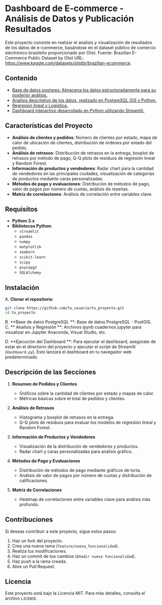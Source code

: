 # Dashboard de E-commerce - Análisis de Datos y  Publicación Resultados

Este proyecto consiste en realizar el analisis y visualización de resultados de los datos de e-commerce, basándose en el dataset público de comercio electrónico brasileño proporcionado por Olist. 
Fuente: Brazilian E-Commerce Public Dataset by Olist 
URL: https://www.kaggle.com/datasets/olistbr/brazilian-ecommerce.

## Contenido

- [Base de datos postgres: Almacena los datos estructuradamente para su posterior análisis.](#características-del-proyecto)
- [Analisis descriptivo de los datos, realizado en PostgreSQL GIS y Python.](#características-del-proyecto)
- [Regresion lineal y Logistica.](#características-del-proyecto)
- [Dashboard interactivo desarrollado en Python utilizando Streamlit.](#características-del-proyecto)
  

## Características del Proyecto

- **Análisis de clientes y pedidos**: Número de clientes por estado, mapa de calor de ubicación de clientes, distribución de órdenes por estado del pedido.
- **Análisis de retrasos**: Distribución de retrasos en la entrega, boxplot de retrasos por método de pago, Q-Q plots de residuos de regresión lineal y Random Forest.
- **Información de productos y vendedores**: Radar chart para la cantidad de vendedores en las principales ciudades, visualización de categorías de productos mediante caras personalizadas.
- **Métodos de pago y evaluaciones**: Distribución de métodos de pago, valor de pagos por número de cuotas, análisis de reseñas.
- **Matriz de correlaciones**: Análisis de correlación entre variables clave.

## Requisitos

- **Python 3.x**
- **Bibliotecas Python**:
  - `streamlit`
  - `pandas`
  - `numpy`
  - `matplotlib`
  - `seaborn`
  - `scikit-learn`
  - `scipy`
  - `psycopg2`
  - `SQLAlchemy`

## Instalación

A. **Clonar el repositorio**:
   ```bash
   git clone https://github.com/tu_usuario/tu_proyecto.git
   cd tu_proyecto
   ```
B. **Base de datos PostgreSQL **: 
    Base de datos PostgreSQL - PostGIS.   
C. ** Analisis y Regresión **:
    Archivos ipynb cuadernos jupyter para visualizar en Jupyter Anaconda, Visual Studio, etc.

D. **Ejecución del Dashboard **:
Para ejecutar el dashboard, asegúrate de estar en el directorio del proyecto y ejecutar el script de Streamlit (`dashboard.py`). Esto lanzará el dashboard en tu navegador web predeterminado.

## Descripción de las Secciones

1. **Resumen de Pedidos y Clientes**
   - Gráficos sobre la cantidad de clientes por estado y mapas de calor.
   - Métricas básicas sobre el total de pedidos y clientes.

2. **Análisis de Retrasos**
   - Histograma y boxplot de retrasos en la entrega.
   - Q-Q plots de residuos para evaluar los modelos de regresión lineal y Random Forest.

3. **Información de Productos y Vendedores**
   - Visualización de la distribución de vendedores y productos.
   - Radar chart y caras personalizadas para análisis gráfico.

4. **Métodos de Pago y Evaluaciones**
   - Distribución de métodos de pago mediante gráficos de torta.
   - Análisis de valor de pagos por número de cuotas y distribución de calificaciones.

5. **Matriz de Correlaciones**
   - Heatmap de correlaciones entre variables clave para análisis más profundo.

## Contribuciones

Si deseas contribuir a este proyecto, sigue estos pasos:

1. Haz un fork del proyecto.
2. Crea una nueva rama (`feature/nueva_funcionalidad`).
3. Realiza tus modificaciones.
4. Haz un commit de tus cambios (`Añadir nueva funcionalidad`).
5. Haz push a la rama creada.
6. Abre un Pull Request.

## Licencia

Este proyecto está bajo la Licencia MIT. Para más detalles, consulta el archivo `LICENSE`.
